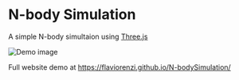 # N-body Simulation

A simple N-body simultaion using [Three.js](https://threejs.org/)

![Demo image](demo.gif)

Full website demo at https://flaviorenzi.github.io/N-bodySimulation/
